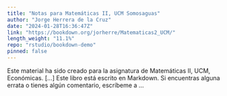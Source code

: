 ```yaml
---
title: "Notas para Matemáticas II, UCM Somosaguas"
author: "Jorge Herrera de la Cruz"
date: "2024-01-28T16:36:47Z"
link: "https://bookdown.org/jorherre/Matematicas2_UCM/"
length_weight: "11.1%"
repo: "rstudio/bookdown-demo"
pinned: false
---
```


Este material ha sido creado para la asignatura de Matemáticas II, UCM, Económicas. [...] Este libro está escrito en Markdown. Si encuentras alguna errata o tienes algún comentario, escríbeme a ...
